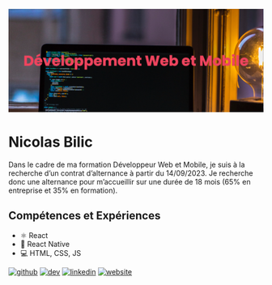 ![Web and Mobile Development](https://github.com/nicolasbilic/nicolasbilic/blob/main/banner.png)

# Nicolas Bilic
Dans le cadre de ma formation Développeur Web et Mobile, je suis à la recherche d’un contrat d’alternance à partir du 14/09/2023. Je recherche donc une alternance pour m’accueillir sur une durée de 18 mois (65% en entreprise et 35% en formation).

## Compétences et Expériences
* ⚛ React
* 📱 React Native
* 💻 HTML, CSS, JS



[<img src='https://cdn.jsdelivr.net/npm/simple-icons@3.0.1/icons/github.svg' alt='github' height='40'>](https://github.com/nicolasbilic)  [<img src='https://cdn.jsdelivr.net/npm/simple-icons@3.0.1/icons/dev-dot-to.svg' alt='dev' height='40'>](https://dev.to/nicolasbilic)  [<img src='https://cdn.jsdelivr.net/npm/simple-icons@3.0.1/icons/linkedin.svg' alt='linkedin' height='40'>](https://www.linkedin.com/in/nicolas-bilic-19560023a/)  [<img src='https://cdn.jsdelivr.net/npm/simple-icons@3.0.1/icons/icloud.svg' alt='website' height='40'>](www.nicolasbiliccv.web.app)  


